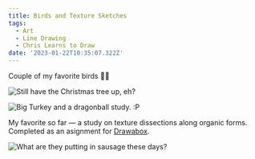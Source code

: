 ```yaml
---
title: Birds and Texture Sketches
tags:
  - Art
  - Line Drawing
  - Chris Learns to Draw
date: '2023-01-22T10:35:07.322Z'
---
```


Couple of my favorite birds 🦜🦃

![Still have the Christmas tree up, eh?](https://padilla-media.s3.amazonaws.com/blog/art/bird.JPG)

![Big Turkey and a dragonball study. :P](https://padilla-media.s3.amazonaws.com/blog/art/turkey.JPG)

My favorite so far — a study on texture dissections along organic forms. Completed as an asignment for [Drawabox](https://drawabox.com/).

![What are they putting in sausage these days?](https://padilla-media.s3.amazonaws.com/blog/art/texture.JPG)
